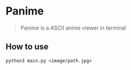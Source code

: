 # Panime

> Panime is a ASCII anime viewer in terminal

## How to use

```
python3 main.py <image/path.jpg>
```